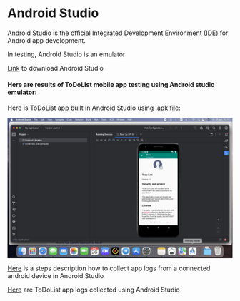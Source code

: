 # Android Studio

Android Studio is the official Integrated Development Environment (IDE) for Android app development. 

In testing, Android Studio is an emulator 

<a href="https://developer.android.com/studio" target="_blank">Link</a> to download Android Studio

#### Here are results of ToDoList mobile app testing using Android studio emulator:

Here is ToDoList app built in Android Studio using .apk file:

<div style="display:flex;">
<img src="Android_Studio_ToDoList_App_apk.png">
</div>


<a href="https://github.com/DariaMartinovskaya/Android_Studio/blob/main/App%20logs%20in%20Android%20Studio.md" target="_blank">Here</a> is a steps description how to collect app logs from a connected android device in Android Studio

<a href="https://github.com/DariaMartinovskaya/Android_Studio/blob/main/ToDoList_logs.txt" target="_blank">Here</a> are ToDoList app logs collected using Android Studio
